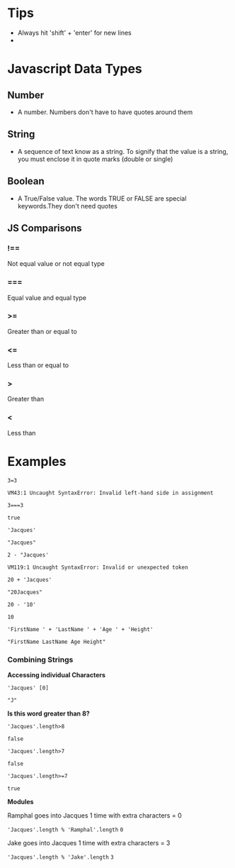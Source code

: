 # Tips
- Always hit 'shift' + 'enter' for new lines
- 

# Javascript Data Types

## Number

- A number. Numbers don't have to have quotes around them

## String

- A sequence of text know as a string. To signify that the value is a string, you must enclose it in quote marks (double or single)

## Boolean

- A True/False value. The words TRUE or FALSE are special keywords.They don't need quotes

## JS Comparisons

### !==

Not equal value or not equal type

### ===

Equal value and equal type

### >=

Greater than or equal to

### <=

Less than or equal to

### >

Greater than

### <

Less than

# Examples
`3=3`

`VM43:1 Uncaught SyntaxError: Invalid left-hand side in assignment`

`3===3`

`true`

`'Jacques'`

`"Jacques"`

`2 - "Jacques'`

`VM119:1 Uncaught SyntaxError: Invalid or unexpected token`

`20 + 'Jacques'`

`"20Jacques"`

`20 - '10'`

`10`

`'FirstName ' + 'LastName ' + 'Age ' + 'Height'`

`"FirstName LastName Age Height"`

### Combining Strings 

**Accessing individual Characters**

`'Jacques' [0]`

`"J"`

**Is this word greater than 8?**

`'Jacques'.length>8`

`false`

`'Jacques'.length>7`

`false`

`'Jacques'.length>=7`

`true`

**Modules**

Ramphal goes into Jacques 1 time with extra characters = 0

`'Jacques'.length % 'Ramphal'.length`
`0`

Jake goes into Jacques 1 time with extra characters = 3

`'Jacques'.length % 'Jake'.length`
`3`
